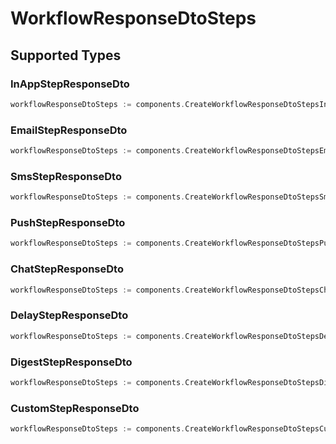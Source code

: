 # WorkflowResponseDtoSteps


## Supported Types

### InAppStepResponseDto

```go
workflowResponseDtoSteps := components.CreateWorkflowResponseDtoStepsInApp(components.InAppStepResponseDto{/* values here */})
```

### EmailStepResponseDto

```go
workflowResponseDtoSteps := components.CreateWorkflowResponseDtoStepsEmail(components.EmailStepResponseDto{/* values here */})
```

### SmsStepResponseDto

```go
workflowResponseDtoSteps := components.CreateWorkflowResponseDtoStepsSms(components.SmsStepResponseDto{/* values here */})
```

### PushStepResponseDto

```go
workflowResponseDtoSteps := components.CreateWorkflowResponseDtoStepsPush(components.PushStepResponseDto{/* values here */})
```

### ChatStepResponseDto

```go
workflowResponseDtoSteps := components.CreateWorkflowResponseDtoStepsChat(components.ChatStepResponseDto{/* values here */})
```

### DelayStepResponseDto

```go
workflowResponseDtoSteps := components.CreateWorkflowResponseDtoStepsDelay(components.DelayStepResponseDto{/* values here */})
```

### DigestStepResponseDto

```go
workflowResponseDtoSteps := components.CreateWorkflowResponseDtoStepsDigest(components.DigestStepResponseDto{/* values here */})
```

### CustomStepResponseDto

```go
workflowResponseDtoSteps := components.CreateWorkflowResponseDtoStepsCustom(components.CustomStepResponseDto{/* values here */})
```


